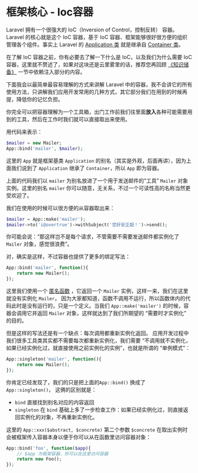 # 框架核心 - Ioc容器

Laravel 拥有一个很强大的 IoC（Inversion of Control，控制反转） 容器。Laravel 的核心就是这个 IoC 容器，基于 IoC 容器、框架能够很好很方便的组织管理各个组件。事实上 Laravel 的 [Application 类](https://github.com/laravel/framework/blob/master/src/Illuminate/Foundation/Application.php) 就是继承自 [Container 类](https://github.com/laravel/framework/tree/master/src/Illuminate/Container)。

在了解 IoC 容器之前，你有必要去了解一下什么是 IoC，以及我们为什么需要 IoC 容器，这里就不赘述了，如果对这块还是云里雾里的话，推荐您再回顾 [《知识储备》](http://overtrue.gitbooks.io/building-web-apps-with-laravel5/content/basics.html) 一节中依赖注入部分的内容。

下面我会以最简单最容易理解的方式来讲解 Laravel 中的容器，我不会讲它的所有使用方法，只讲解我们应用开发常用的几种方式，其它部分我们在用到的时候再提，降低你的记忆负担。

你完全可以把容器理解为一个工具箱，出门工作前我们往里面**放入**各种可能需要用到的工具，然后在工作时我们就可以直接取出来使用。

用代码来表示：

```php
$mailer = new Mailer;
App::bind('mailer', $mailer);
```
这里的 `App` 就是框架基类 `Application` 的别名（其实是外观，后面再讲），因为上面我们说到了 `Application` 继承了 `Container`，所以 `App` 即为容器。

上面的代码我们以 `mailer` 为别名放进了一个用于发送邮件的“工具” `Mailer` 对象实例。这里的别名 `mailer` 你可以随意，无关系，不过一个可读性高的名称当然更受欢迎了。

我们在使用的时候可以很方便的从容器取出来：

```php
$mailer = App::make('mailer');
$mailer->to('i@overtrue')->withSubject('您好安正超！')->send();
```

你可能会说：“那这样岂不是每个请求，不管需要不需要发送邮件都实例化了 `Mailer` 对象，感觉很浪费”。

对，确实是这样，不过容器也提供了更多的绑定写法：

```php
App::bind('mailer', function(){
    return new Mailer();
});
```

这里我们使用一个 [匿名函数](http://php.net/manual/zh/functions.anonymous.php) ，它返回一个 `Mailer` 实例，这样一来，我们在这里就没有实例化 `Mailer`， 因为大家都知道，函数不调用不运行，所以函数体内的代码此时是没有运行的，只是一个定义。当我们 `App::make('mailer')` 的时候，容器会调用它并返回 `Mailer` 对象，这样就达到了我们所期望的 “需要时才实例化” 的目的。

但是这样的写法还是有一个缺点：每次调用都重新实例化返回。 应用开发过程中我们很多工具类其实都不需要每次都重新实例化，我们需要 “不调用就不实例化，如果已经实例化过，就直接使用之前实例化的实例”，也就是所谓的 “单例模式”：

```php
App::singleton('mailer', function(){
    return new Mailer();
});
```

你肯定已经发现了，我们的只是把上面的`App::bind()` 换成了 `App::singleton()`， 这俩的区别就是：

- `bind` 直接找到别名对应的内容返回
- `singleton` 在 `bind` 基础上多了一步检查工作：如果已经实例化过，则直接返回实例化的对象，不再重新实例化。


这里的 `App::xxx($abstract, $concrete)` 第二个参数 `$concrete` 在取出实例时会被框架传入容器本身以便于你可以从在函数里访问容器对象：

```php
App::bind('foo', function($app){
    // $app 为框架容器，你可以在这里访问容器
    return new Foo();
});
```
